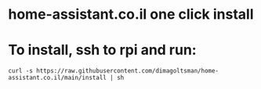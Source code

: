 # home-assistant.co.il one click install

# To install, ssh to rpi and run:

```
curl -s https://raw.githubusercontent.com/dimagoltsman/home-assistant.co.il/main/install | sh
```
